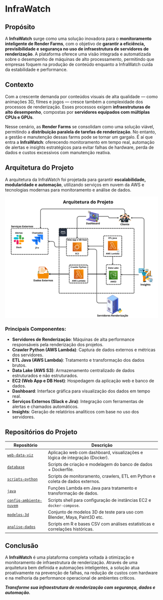 # InfraWatch

## Propósito

A **InfraWatch** surge como uma solução inovadora para o **monitoramento inteligente de Render Farms**, com o objetivo de **garantir a eficiência, previsibilidade e segurança no uso de infraestrutura de servidores de renderização**. A plataforma oferece uma visão integrada e automatizada sobre o desempenho de máquinas de alto processamento, permitindo que empresas foquem na produção de conteúdo enquanto a InfraWatch cuida da estabilidade e performance.

## Contexto

Com a crescente demanda por conteúdos visuais de alta qualidade — como animações 3D, filmes e jogos — cresce também a complexidade dos processos de renderização. Esses processos exigem **infraestruturas de alto desempenho**, compostas por **servidores equipados com múltiplas CPUs e GPUs**.

Nesse cenário, as **Render Farms** se consolidam como uma solução viável, permitindo a **distribuição paralela de tarefas de renderização**. No entanto, a gestão e manutenção dessas farms pode se tornar um gargalo. É aí que entra a **InfraWatch**: oferecendo monitoramento em tempo real, automação de alertas e insights estratégicos para evitar falhas de hardware, perda de dados e custos excessivos com manutenção reativa.

## Arquitetura do Projeto

A arquitetura da InfraWatch foi projetada para garantir **escalabilidade, modularidade e automação**, utilizando serviços em nuvem da AWS e tecnologias modernas para monitoramento e análise de dados.

![Arquitetura do Projeto](arquitetura.png)

### Principais Componentes:

- **Servidores de Renderização**: Máquinas de alta performance responsáveis pela renderização dos projetos.
- **Crawler Python (AWS Lambda)**: Captura de dados externos e métricas dos servidores.
- **ETL Java (AWS Lambda)**: Tratamento e transformação dos dados brutos.
- **Data Lake (AWS S3)**: Armazenamento centralizado de dados estruturados e não estruturados.
- **EC2 (Web App e DB Host)**: Hospedagem da aplicação web e banco de dados.
- **Dashboard**: Interface gráfica para visualização dos dados em tempo real.
- **Serviços Externos (Slack e Jira)**: Integração com ferramentas de alertas e chamados automáticos.
- **Insights**: Geração de relatórios analíticos com base no uso dos servidores.

## Repositórios do Projeto

| Repositório                | Descrição                                                                 |
|---------------------------|---------------------------------------------------------------------------|
| [`web-data-viz`](#)       | Aplicação web com dashboard, visualizações e lógica de integração (Docker). |
| [`database`](#)           | Scripts de criação e modelagem do banco de dados + Dockerfile.            |
| [`scripts-python`](#)     | Scripts de monitoramento, crawlers, ETL em Python e coleta de dados externos. |
| [`java`](#)               | Funções Lambda em Java para tratamento e transformação de dados.          |
| [`config-ambiente-nuvem`](#) | Scripts shell para configuração de instâncias EC2 e `docker-compose`.     |
| [`modelos-3d`](#)         | Conjunto de modelos 3D de teste para uso com Blender, Maya, Paint3D etc.  |
| [`analise-dados`](#)      | Scripts em R e bases CSV com análises estatísticas e correlações históricas. |

## Conclusão

A **InfraWatch** é uma plataforma completa voltada à otimização e monitoramento de infraestrutura de renderização. Através de uma arquitetura bem definida e automações inteligentes, a solução atua proativamente na prevenção de falhas, na redução de custos com hardware e na melhoria da performance operacional de ambientes críticos.

**_Transforme sua infraestrutura de renderização com segurança, dados e automação._**
